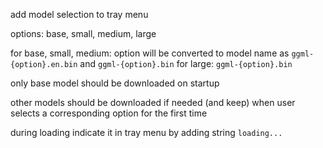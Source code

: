 add model selection to tray menu

options: base, small, medium, large

for base, small, medium: option will be converted to model name as `ggml-{option}.en.bin` and `ggml-{option}.bin`
for large: `ggml-{option}.bin`

only base model should be downloaded on startup

other models should be downloaded if needed (and keep) when user selects a corresponding option for the first time

during loading indicate it in tray menu by adding string `loading...`